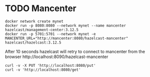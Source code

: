 # TODO Mancenter
```
docker network create mynet
docker run -p 8080:8080 --network mynet --name mancenter hazelcast/management-center:3.12.5
docker run -p 5701:5701 --network mynet -e MANCENTER_URL="http://mancenter:8080/hazelcast-mancenter" hazelcast/hazelcast:3.12.5

```

After 10 seconds hazelcast will retry to connect to mancenter from the browser
http://localhost:8090/hazelcast-mancenter

```
curl -v -X PUT 'http://localhost:8080/put'
curl -v 'http://localhost:8080/get'
```